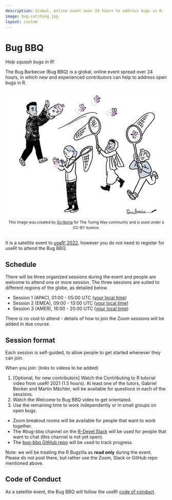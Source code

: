 ```yaml
---
description: Global, online event over 24 hours to address bugs in R.
image: bug-catching.jpg
layout: custom
---
```


# Bug BBQ

*Help squash bugs in R!*

The Bug Barbecue (Bug BBQ) is a global, online event spread over 24 hours, in which new and experienced contributors can help to address open bugs in R.

<center>
<img src="bug-catching.jpg" alt="People catching different insects in different ways - representing bugs in the R project." style="height:400px"><br>
<small>This image was created by <a href = "http://www.scriberia.co.uk/"> Scriberia</a> for The Turing Way community and is used under a CC-BY licence.<br><br></small>
</center>

It is a satellite event to [useR! 2022](https://user2022.r-project.org/), however you do not need to register for useR! to attend the Bug BBQ.

## Schedule

There will be three organized sessions during the event and people are welcome to attend one or more session.
The three sessions are suited to different regions of the globe, as detailed below.

 - Session 1 (APAC), 01:00  - 05:00 UTC ([your local time](https://www.timeanddate.com/worldclock/fixedtime.html?msg=Bug+BBQ+Session+1&iso=20220624T01&p1=%3A&ah=4))
 - Session 2 (EMEA), 09:00 - 13:00 UTC ([your local time](https://www.timeanddate.com/worldclock/fixedtime.html?msg=Bug+BBQ+Session+2&iso=20220624T09&p1=%3A&ah=4))
 - Session 3 (AMER), 16:00 - 20:00 UTC ([your local time](https://www.timeanddate.com/worldclock/fixedtime.html?msg=Bug+BBQ+Session+3&iso=20220624T16&p1=%3A&ah=4))

There is no cost to attend - details of how to join the Zoom sessions will be added in due course. 

## Session format

Each session is self-guided, to allow people to get started whenever they can join.

When you join: (links to videos to be added)

1. [Optional, for new contributors] Watch the Contributing to R tutorial video from useR! 2021 (1.5 hours). 
At least one of the tutors, Gabriel Becker and Martin Mächler, will be available for questions in each of the sessions.
2. Watch the Welcome to Bug BBQ video to get orientated.
3. Use the remaining time to work independently or in small groups on open bugs.
 - Zoom breakout rooms will be available for people that want to work together.
 - The #bug-bbq channel on the [R-Devel Slack](../slack) will be used for people that want to chat (this channel is not yet open).
 - The [bug-bbq GitHub repo](https://github.com/r-devel/bug-bbq) will be used to track progress.
 
Note: we will be treating the R Bugzilla as **read only** during the event. Please do not post there, but rather use the Zoom, Slack or GitHub repo mentioned above.
 
## Code of Conduct

As a satellite event, the Bug BBQ will follow the useR! [code of conduct](https://user2022.r-project.org/about/coc/).
